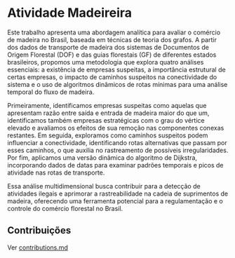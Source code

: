 # Atividade Madeireira

Este trabalho apresenta uma abordagem analítica para avaliar o comércio de madeira no Brasil, baseada em técnicas de teoria dos grafos. A partir dos dados de transporte de madeira dos sistemas de Documentos de Origem Florestal (DOF) e das guias florestais (GF) de diferentes estados brasileiros, propomos uma metodologia que explora quatro análises essenciais: a existência de empresas suspeitas, a importância estrutural de certas empresas, o impacto de caminhos suspeitos na conectividade do sistema e o uso de algoritmos dinâmicos de rotas mínimas para uma análise temporal do fluxo de madeira. 

Primeiramente, identificamos empresas suspeitas como aquelas que apresentam razão entre saída e entrada de madeira maior do que um, identificamos também empresas estratégicas com o grau do vértice elevado e avaliamos os efeitos de sua remoção nas componentes conexas restantes. Em seguida, exploramos como caminhos suspeitos podem influenciar a conectividade, identificando rotas alternativas que passam por esses caminhos, o que auxilia no rastreamento de possíveis irregularidades. Por fim, aplicamos uma versão dinâmica do algoritmo de Dijkstra, incorporando dados de datas para examinar padrões temporais e picos de atividade nas rotas de transporte. 

Essa análise multidimensional busca contribuir para a detecção de atividades ilegais e aprimorar a rastreabilidade na cadeia de suprimentos de madeira, oferecendo uma ferramenta potencial para a regulamentação e o controle do comércio florestal no Brasil.


## Contribuições

Ver [contributions.md](./contributions.md)
 



